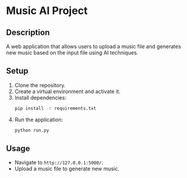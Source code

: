 # Music AI Project

## Description
A web application that allows users to upload a music file and generates new music based on the input file using AI techniques.

## Setup
1. Clone the repository.
2. Create a virtual environment and activate it.
3. Install dependencies:
    ```bash
    pip install -r requirements.txt
    ```
4. Run the application:
    ```bash
    python run.py
    ```

## Usage
- Navigate to `http://127.0.0.1:5000/`.
- Upload a music file to generate new music.
